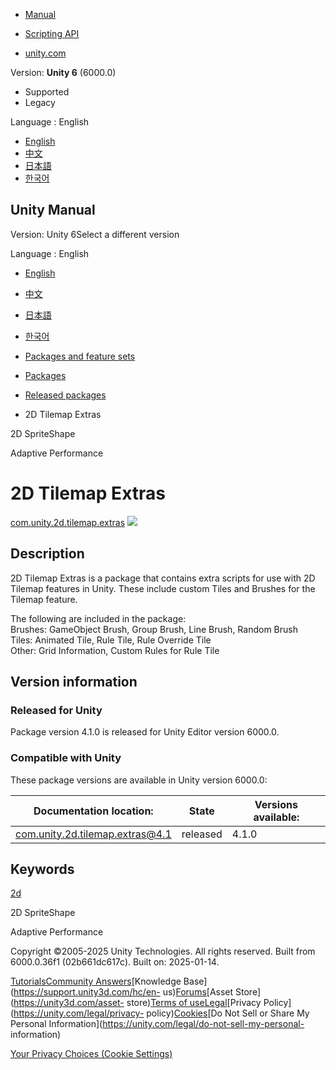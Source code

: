 [](https://docs.unity3d.com)

  * [Manual](../Manual/index.html)
  * [Scripting API](../ScriptReference/index.html)

  * [unity.com](https://unity.com/)

Version: **Unity 6** (6000.0)

  * Supported
  * Legacy

Language : English

  * [English](/Manual/com.unity.2d.tilemap.extras.html)
  * [中文](/cn/current/Manual/com.unity.2d.tilemap.extras.html)
  * [日本語](/ja/current/Manual/com.unity.2d.tilemap.extras.html)
  * [한국어](/kr/current/Manual/com.unity.2d.tilemap.extras.html)

[](https://docs.unity3d.com)

## Unity Manual

Version: Unity 6Select a different version

Language : English

  * [English](/Manual/com.unity.2d.tilemap.extras.html)
  * [中文](/cn/current/Manual/com.unity.2d.tilemap.extras.html)
  * [日本語](/ja/current/Manual/com.unity.2d.tilemap.extras.html)
  * [한국어](/kr/current/Manual/com.unity.2d.tilemap.extras.html)

  * [Packages and feature sets](PackagesList.html)
  * [Packages](Packages-all.html)
  * [Released packages](pack-safe.html)
  * 2D Tilemap Extras 

[](com.unity.2d.spriteshape.html)

2D SpriteShape

[](com.unity.adaptiveperformance.html)

Adaptive Performance

# 2D Tilemap Extras

[com.unity.2d.tilemap.extras](https://docs.unity3d.com/Packages/com.unity.2d.tilemap.extras@4.1/manual/index.html)
![](../uploads/Main/iconRel.png)

## Description

2D Tilemap Extras is a package that contains extra scripts for use with 2D
Tilemap features in Unity. These include custom Tiles and Brushes for the
Tilemap feature.  
  
The following are included in the package:  
Brushes: GameObject Brush, Group Brush, Line Brush, Random Brush  
Tiles: Animated Tile, Rule Tile, Rule Override Tile  
Other: Grid Information, Custom Rules for Rule Tile

## Version information

### Released for Unity

Package version 4.1.0 is released for Unity Editor version 6000.0.

### Compatible with Unity

These package versions are available in Unity version 6000.0:

**Documentation location:** | **State** | **Versions available:**  
---|---|---  
[com.unity.2d.tilemap.extras@4.1](https://docs.unity3d.com/Packages/com.unity.2d.tilemap.extras@4.1/manual/index.html) | released | 4.1.0  
  
## Keywords

[2d](pack-keys.html#2d)

[](com.unity.2d.spriteshape.html)

2D SpriteShape

[](com.unity.adaptiveperformance.html)

Adaptive Performance

Copyright ©2005-2025 Unity Technologies. All rights reserved. Built from
6000.0.36f1 (02b661dc617c). Built on: 2025-01-14.

[Tutorials](https://learn.unity.com/)[Community
Answers](https://answers.unity3d.com)[Knowledge
Base](https://support.unity3d.com/hc/en-
us)[Forums](https://forum.unity3d.com)[Asset Store](https://unity3d.com/asset-
store)[Terms of
use](https://docs.unity3d.com/Manual/TermsOfUse.html)[Legal](https://unity.com/legal)[Privacy
Policy](https://unity.com/legal/privacy-
policy)[Cookies](https://unity.com/legal/cookie-policy)[Do Not Sell or Share
My Personal Information](https://unity.com/legal/do-not-sell-my-personal-
information)

[Your Privacy Choices (Cookie Settings)](javascript:void\(0\);)

